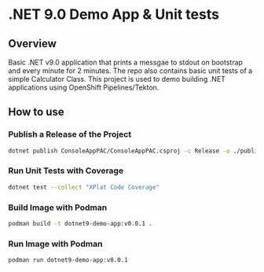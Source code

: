 # .NET 9.0 Demo App & Unit tests

## Overview

Basic .NET v9.0 application that prints a messgae to stdout on bootstrap and every minute for 2 minutes. The repo also contains basic unit tests of a simple Calculator Class. This project is used to demo building .NET applications using OpenShift Pipelines/Tekton.

## How to use

### Publish a Release of the Project

```bash
dotnet publish ConsoleAppPAC/ConsoleAppPAC.csproj -c Release -o ./publish
```

### Run Unit Tests with Coverage

```bash
dotnet test --collect "XPlat Code Coverage"
```

### Build Image with Podman

```bash
podman build -t dotnet9-demo-app:v0.0.1 .
```

### Run Image with Podman

```bash
podman run dotnet9-demo-app:v0.0.1
```
